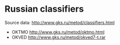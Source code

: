 # Russian classifiers

Source data: http://www.gks.ru/metod/classifiers.html

 - OKTMO http://www.gks.ru/metod/oktmo.html
 - OKVED http://www.gks.ru/metod/okved7-t.rar
